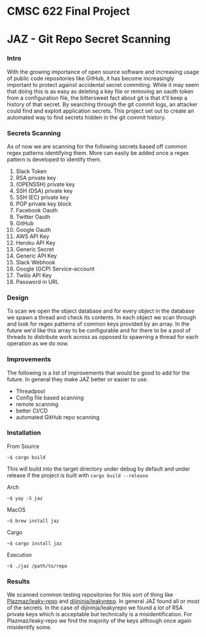 # CMSC 622 Final Project  

# JAZ - Git Repo Secret Scanning  

### Intro

With the growing importance of open source software and increasing usage of public code repositories like GitHub, it has become increasingly important to protect against accidental secret commiting. While it may seem that doing this is as easy as deleting a key file or removing an oauth token from a configuration file, the bittersweet fact about git is that it'll keep a history of that secret. By searching through the git commit logs, an attacker could find and exploit application secrets. This project set out to create an automated way to find secrets hidden in the git commit history.

### Secrets Scanning

As of now we are scanning for the following secrets based off common regex patterns identifying them.  More can easily be added once a regex pattern is developed to identify them.

1. Slack Token  
2. RSA private key  
3. (OPENSSH) private key  
4. SSH (DSA) private key  
5. SSH (EC) private key  
6. PGP private key block  
7. Facebook Oauth  
8. Twitter Oauth  
9. GitHub  
10. Google Oauth  
11. AWS API Key  
12. Heroku API Key  
13. Generic Secret  
14. Generic API Key  
15. Slack Webhook  
16. Google (GCP) Service-account  
17. Twilio API Key  
18. Password in URL
 
### Design

To scan we open the object database and for every object in the database we spawn a thread and check its contents. In each object we scan through and look for regex patterns of common keys provided by an array.  In the future we'd like this array to be configurable and for there to be a pool of threads to distribute work across as opposed to spawning a thread for each operation as we do now.

### Improvements  

The following is a list of improvements that would be good to add for the future.  In general they make JAZ better or easier to use.

- Threadpool  
- Config file based scanning  
- remote scanning  
- better CI/CD  
- automated GitHub repo scanning  

### Installation

From Source
```
~$ cargo build
```
This will build into the target directory under debug by default and under release if the project is built with `cargo build --release`

Arch
```
~$ yay -S jaz
```

MacOS
```
~$ brew install jaz
```

Cargo
```
~$ cargo install jaz
```

Execution
```
~$ ./jaz /path/to/repo
```

### Results

We scanned common testing repositories for this sort of thing like [Plazmaz/leaky-repo](https://github.com/Plazmaz/leaky-repo) and [dijininja/leakyrepo](https://github.com/digininja/leakyrepo).  In general JAZ found all or most of the secrets.  In the case of dijininja/leakyrepo we found a lot of RSA private keys which is acceptable but technically is a misidentification.  For Plazmaz/leaky-repo we find the majority of the keys although once again misidentify some.

